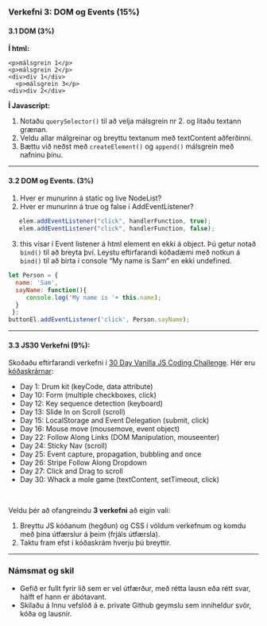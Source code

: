 ### Verkefni 3: DOM og Events (15%)

#### 3.1 DOM (3%)

**Í html:**
```
<p>málsgrein 1</p>
<p>málsgrein 2</p>
<div>div 1</div>
  <p>málsgrein 3</p>
<div>div 2</div>
```

**Í Javascript:**
1. Notaðu `querySelector()` til að velja málsgrein nr 2. og litaðu textann grænan.
1. Veldu allar málgreinar og breyttu textanum  með textContent aðferðinni.
1. Bættu við neðst með `createElement()` og `append()` málsgrein með nafninu þínu.

---

#### 3.2 DOM og Events. (3%)

1. Hver er munurinn á static og live NodeList?
2. Hver er munurinn á true og false í AddEventListener?
```javascript
   elem.addEventListener("click", handlerFunction, true);
   elem.addEventListener("click", handlerFunction, false);
```
3. this vísar í Event listener á html element en ekki á object. Þú getur notað `bind()` til að breyta því.
Leystu eftirfarandi kóðadæmi með notkun á `bind()` til að birta í console “My name is Sam“ en ekki undefined.
```javascript
let Person = {   
  name: 'Sam',   
  sayName: function(){     
     console.log('My name is '+ this.name);   
  }
 };
buttonEl.addEventListener('click', Person.sayName);
```
---

#### 3.3 JS30 Verkefni (9%):
Skoðaðu eftirfarandi verkefni í [30 Day Vanilla JS Coding Challenge](https://javascript30.com/). Hér eru [kóðaskrárnar](https://github.com/wesbos/JavaScript30):

- Day 1:	Drum kit  (keyCode, data attribute)
- Day 10:	Form (multiple checkboxes, click)
- Day 12:	Key sequence detection (keyboard)
- Day 13:	Slide In on Scroll (scroll)
- Day 15:	LocalStorage and Event Delegation (submit, click)
- Day 16:	Mouse move (mousemove, event object)
- Day 22:	Follow Along Links (DOM Manipulation, mouseenter)
- Day 24: Sticky Nav (scroll)
- Day 25:	Event capture, propagation, bubbling and once
- Day 26:	Stripe Follow Along Dropdown 
- Day 27:	Click and Drag to scroll
- Day 30: Whack a mole game (textContent, setTimeout, click)

<br>

Veldu þér að ofangreindu **3 verkefni** að eigin vali:

1. Breyttu JS kóðanum (hegðun) og CSS í völdum verkefnum og komdu með þína útfærslur á þeim (frjáls útfærsla).
1. Taktu fram efst í kóðaskrám hverju þú breyttir.

---

### Námsmat og skil	
* Gefið er fullt fyrir lið sem er vel útfærður, með rétta lausn eða rétt svar, hálft ef hann er ábótavant. 
* Skilaðu á Innu vefslóð á e. private Github geymslu sem inniheldur svör, kóða og lausnir.



